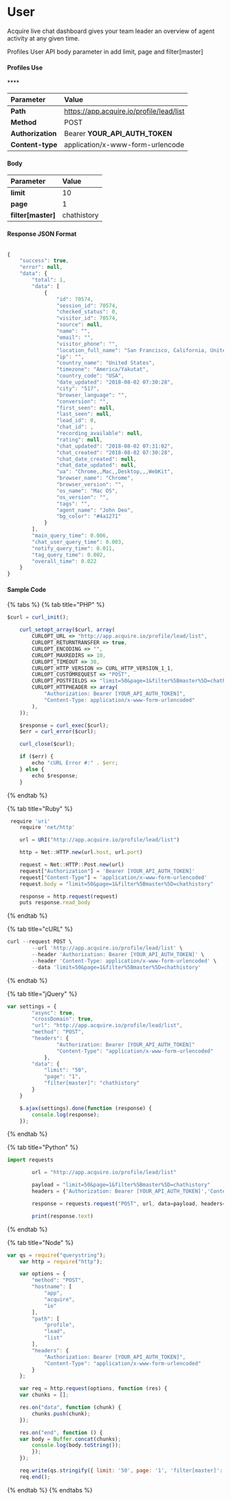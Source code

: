 # User

Acquire live chat dashboard gives your team leader an overview of agent activity at any given time.

Profiles User API body parameter in add limit, page and filter\[master\]

#### **Profiles Use**

\*\*\*\*

| Parameter | Value |
| :--- | :--- |
| **Path** | https://app.acquire.io/profile/lead/list |
| **Method** | POST |
| **Authorization** | Bearer **YOUR\_API\_AUTH\_TOKEN** |
| **Content-type** | application/x-www-form-urlencode |

#### **Body**

| Parameter | Value |
| :--- | :--- |
| **limit** | 10 |
| **page** | 1 |
| **filter\[master\]** | chathistory |

#### **Response JSON Format**

```javascript

{
    "success": true,
    "error": null,
    "data": {
        "total": 1,
        "data": [
            {
                "id": 70574,
                "session_id": 70574,
                "checked_status": 0,
                "visitor_id": 70574,
                "source": null,
                "name": "",
                "email": "",
                "visitor_phone": "",
                "location_full_name": "San Francisco, California, United States",
                "ip": "",
                "country_name": "United States",
                "timezone": "America/Yakutat",
                "country_code": "USA",
                "date_updated": "2018-08-02 07:30:28",
                "city": "517",
                "browser_language": "",
                "conversion": "",
                "first_seen": null,
                "last_seen": null,
                "lead_id": 0,
                "chat_id": ,
                "recording_available": null,
                "rating": null,
                "chat_updated": "2018-08-02 07:31:02",
                "chat_created": "2018-08-02 07:30:28",
                "chat_date_created": null,
                "chat_date_updated": null,
                "ua": "Chrome,,Mac,,Desktop,,,WebKit",
                "browser_name": "Chrome",
                "browser_version": "",
                "os_name": "Mac OS",
                "os_version": "",
                "tags": "",
                "agent_name": "John Deo",
                "bg_color": "#4a1271"
            }
        ],
        "main_query_time": 0.006,
        "chat_user_query_time": 0.003,
        "notify_query_time": 0.011,
        "tag_query_time": 0.002,
        "overall_time": 0.022
    }
}

```

#### **Sample Code**

{% tabs %}
{% tab title="PHP" %}
```javascript
$curl = curl_init();

	curl_setopt_array($curl, array(
		CURLOPT_URL => "http://app.acquire.io/profile/lead/list",
		CURLOPT_RETURNTRANSFER => true,
		CURLOPT_ENCODING => "",
		CURLOPT_MAXREDIRS => 10,
		CURLOPT_TIMEOUT => 30,
		CURLOPT_HTTP_VERSION => CURL_HTTP_VERSION_1_1,
		CURLOPT_CUSTOMREQUEST => "POST",
		CURLOPT_POSTFIELDS => "limit=50&page=1&filter%5Bmaster%5D=chathistory",
		CURLOPT_HTTPHEADER => array(
			"Authorization: Bearer [YOUR_API_AUTH_TOKEN]",
			"Content-Type: application/x-www-form-urlencoded"
		),
	));

	$response = curl_exec($curl);
	$err = curl_error($curl);

	curl_close($curl);

	if ($err) {
		echo "cURL Error #:" . $err;
	} else {
		echo $response;
	}
```
{% endtab %}

{% tab title="Ruby" %}
```javascript
 require 'uri'
	require 'net/http'

	url = URI("http://app.acquire.io/profile/lead/list")

	http = Net::HTTP.new(url.host, url.port)

	request = Net::HTTP::Post.new(url)
	request["Authorization"] = 'Bearer [YOUR_API_AUTH_TOKEN]'
	request["Content-Type"] = 'application/x-www-form-urlencoded'
	request.body = "limit=50&page=1&filter%5Bmaster%5D=chathistory"

	response = http.request(request)
	puts response.read_body
```
{% endtab %}

{% tab title="cURL" %}
```javascript
curl --request POST \
		--url 'http://app.acquire.io/profile/lead/list' \
		--header 'Authorization: Bearer [YOUR_API_AUTH_TOKEN]' \
		--header 'Content-Type: application/x-www-form-urlencoded' \
		--data 'limit=50&page=1&filter%5Bmaster%5D=chathistory'
```
{% endtab %}

{% tab title="jQuery" %}
```javascript
var settings = {
		"async": true,
		"crossDomain": true,
		"url": "http://app.acquire.io/profile/lead/list",
		"method": "POST",
		"headers": {
				"Authorization: Bearer [YOUR_API_AUTH_TOKEN]"
				"Content-Type": "application/x-www-form-urlencoded"
			},
		"data": {
			"limit": "50",
			"page": "1",
			"filter[master]": "chathistory"
		}
	}

	$.ajax(settings).done(function (response) {
		console.log(response);
	});
```
{% endtab %}

{% tab title="Python" %}
```javascript
import requests

		url = "http://app.acquire.io/profile/lead/list"

		payload = "limit=50&page=1&filter%5Bmaster%5D=chathistory"
		headers = {'Authorization: Bearer [YOUR_API_AUTH_TOKEN]','Content-Type': 'application/x-www-form-urlencoded'}

		response = requests.request("POST", url, data=payload, headers=headers)

		print(response.text)
```
{% endtab %}

{% tab title="Node" %}
```javascript
var qs = require("querystring");
	var http = require("http");

	var options = {
		"method": "POST",
		"hostname": [
			"app",
			"acquire",
			"io"
		],
		"path": [
			"profile",
			"lead",
			"list"
		],
		"headers": {
			"Authorization: Bearer [YOUR_API_AUTH_TOKEN]",
			"Content-Type": "application/x-www-form-urlencoded"
		}
	};

	var req = http.request(options, function (res) {
	var chunks = [];

	res.on("data", function (chunk) {
		chunks.push(chunk);
	});

	res.on("end", function () {
    var body = Buffer.concat(chunks);
		console.log(body.toString());
		});
	});

	req.write(qs.stringify({ limit: '50', page: '1', 'filter[master]': 'chathistory' }));
	req.end();
```
{% endtab %}
{% endtabs %}

